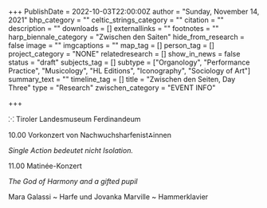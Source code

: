+++
PublishDate = 2022-10-03T22:00:00Z
author = "Sunday, November 14, 2021"
bhp_category = ""
celtic_strings_category = ""
citation = ""
description = ""
downloads = []
externallinks = ""
footnotes = ""
harp_biennale_category = "Zwischen den Saiten"
hide_from_research = false
image = ""
imgcaptions = ""
map_tag = []
person_tag = []
project_category = "NONE"
relatedresearch = []
show_in_news = false
status = "draft"
subjects_tag = []
subtype = ["Organology", "Performance Practice", "Musicology", "HL Editions", "Iconography", "Sociology of Art"]
summary_text = ""
timeline_tag = []
title = "Zwischen den Seiten, Day Three"
type = "Research"
zwischen_category = "EVENT INFO"

+++

⁙ Tiroler Landesmuseum Ferdinandeum

10\.00 Vorkonzert von Nachwuchsharfenist⁂innen

_Single Action bedeutet nicht Isolation._

11\.00 Matinée-Konzert

_The God of Harmony and a gifted pupil_

Mara Galassi \~ Harfe und Jovanka Marville \~ Hammerklavier